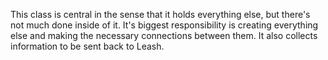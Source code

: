 This class is central in the sense that it holds everything else, but there's not much done inside of it. It's biggest responsibility is creating everything else and making the necessary connections between them. It also collects information to be sent back to Leash.